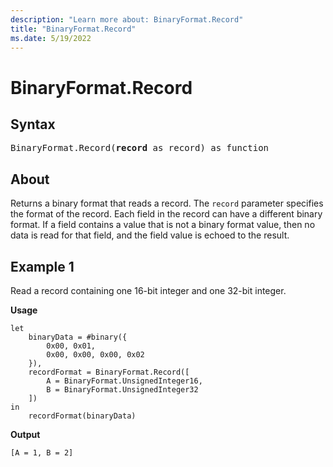 ```yaml
---
description: "Learn more about: BinaryFormat.Record"
title: "BinaryFormat.Record"
ms.date: 5/19/2022
---
```

# BinaryFormat.Record

## Syntax

<pre>
BinaryFormat.Record(<b>record</b> as record) as function
</pre>
  
## About

Returns a binary format that reads a record. The `record` parameter specifies the format of the record. Each field in the record can have a different binary format. If a field contains a value that is not a binary format value, then no data is read for that field, and the field value is echoed to the result.

## Example 1

Read a record containing one 16-bit integer and one 32-bit integer.

**Usage**

```powerquery-m
let
    binaryData = #binary({
        0x00, 0x01,
        0x00, 0x00, 0x00, 0x02
    }),
    recordFormat = BinaryFormat.Record([
        A = BinaryFormat.UnsignedInteger16,
        B = BinaryFormat.UnsignedInteger32
    ])
in
    recordFormat(binaryData)
```

**Output**

`[A = 1, B = 2]`
